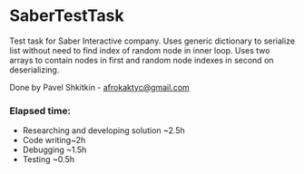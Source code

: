 # SaberTestTask

Test task for Saber Interactive company. 
Uses generic dictionary to serialize list without need to find index of random node in inner loop. Uses two arrays to contain nodes in first and random node indexes in second on deserializing.

Done by Pavel Shkitkin - [afrokaktyc@gmail.com](afrokaktyc@gmail.com)


### Elapsed time:
- Researching and developing solution ~2.5h
- Code writing~2h
- Debugging ~1.5h
- Testing ~0.5h